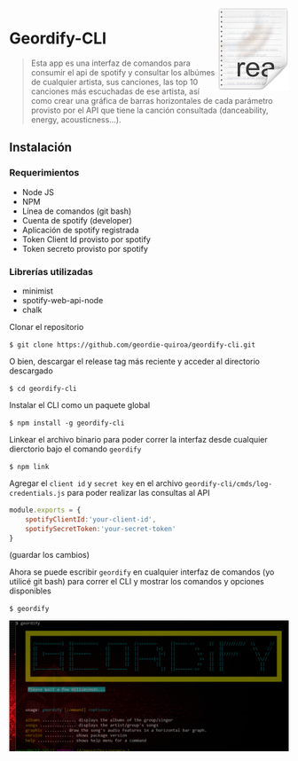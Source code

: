 <img src="icon.png" align="right" />

# Geordify-CLI

> Esta app es una interfaz de comandos para consumir el api de spotify y consultar los albúmes de cualquier artista, sus canciones, las top 10 canciones más escuchadas de ese artista, así como crear una gráfica de barras horizontales de cada parámetro provisto por el API que tiene la canción consultada (danceability, energy, acousticness...). 

## Instalación
### Requerimientos
* Node JS
* NPM
* Línea de comandos (git bash)
* Cuenta de spotify (developer)
* Aplicación de spotify registrada
* Token Client Id provisto por spotify
* Token secreto provisto por spotify 

### Librerías utilizadas
* minimist
* spotify-web-api-node
* chalk

Clonar el repositorio

`$ git clone https://github.com/geordie-quiroa/geordify-cli.git`

O bien, descargar el release tag más reciente y acceder al directorio descargado

`$ cd geordify-cli`

Instalar el CLI como un paquete global

`$ npm install -g geordify-cli`

Linkear el archivo binario para poder correr la interfaz desde cualquier dierctorio bajo el comando `geordify`

 `$ npm link`

Agregar el `client id` y `secret key` en el archivo  `geordify-cli/cmds/log-credentials.js` para poder realizar las consultas al API

```javascript
module.exports = {
    spotifyClientId:'your-client-id',
    spotifySecretToken:'your-secret-token'
}
``` 

(guardar los cambios)

Ahora se puede escribir `geordify` en cualquier interfaz de comandos (yo utilicé git bash) para correr el CLI y mostrar los comandos y opciones disponibles

`$ geordify`

![](https://github.com/geordie-quiroa/geordify-cli/blob/master/geordifyHelp.png)
